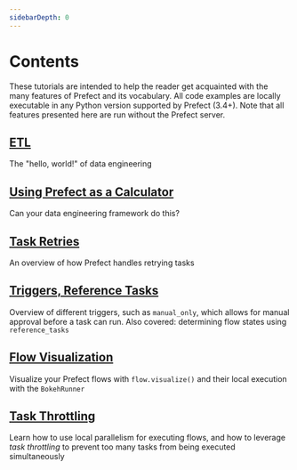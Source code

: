 ```yaml
---
sidebarDepth: 0
---
```


# Contents

These tutorials are intended to help the reader get acquainted with the many features of Prefect and its vocabulary.  All code examples
are locally executable in any Python version supported by Prefect (3.4+).  Note that all features presented here are run without
the Prefect server.

## [ETL](etl.md)
The "hello, world!" of data engineering

## [Using Prefect as a Calculator](calculator.md)
Can your data engineering framework do this?

## [Task Retries](task-retries.md)
An overview of how Prefect handles retrying tasks

## [Triggers, Reference Tasks](triggers-and-references.md)
Overview of different triggers, such as `manual_only`, which allows for manual approval before a task can run.  Also covered: determining flow states using `reference_tasks`

## [Flow Visualization](visualization.md)
Visualize your Prefect flows with `flow.visualize()` and their local execution with the `BokehRunner`

## [Task Throttling](throttling.md)<Badge text="advanced" type="warn"/><Badge text="0.4.0+"/>
Learn how to use local parallelism for executing flows, and how to leverage _task throttling_ to prevent too many tasks from being executed simultaneously

